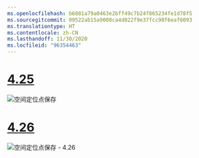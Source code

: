 ```yaml
---
ms.openlocfilehash: b6881a79a0463e2bff49c7b24f865234fe1d78f5
ms.sourcegitcommit: 09522ab15a9008ca4d022f9e37fcc98f6eaf6093
ms.translationtype: HT
ms.contentlocale: zh-CN
ms.lasthandoff: 11/30/2020
ms.locfileid: "96354463"
---
```

# <a name="425"></a>[4.25](#tab/425)

![空间定位点保存](../images/unreal-spatialanchors-save.PNG)

# <a name="426"></a>[4.26](#tab/426)

![空间定位点保存 - 4.26](../images/local-spatial-anchors-img-02.png)